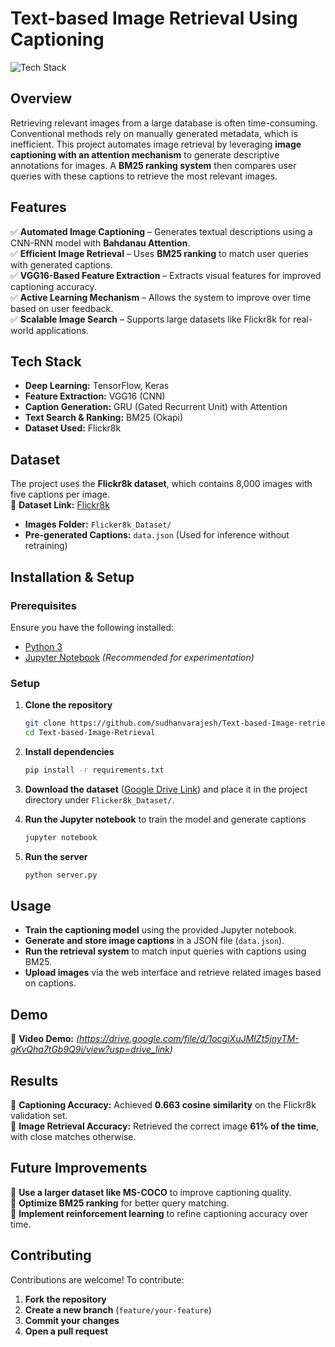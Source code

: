 # **Text-based Image Retrieval Using Captioning**  

![Tech Stack](https://img.shields.io/badge/Tech%20Stack-Python%20%7C%20Deep%20Learning%20%7C%20VGG16%20%7C%20GRU%20%7C%20BM25-blue)  

## **Overview**  
Retrieving relevant images from a large database is often time-consuming. Conventional methods rely on manually generated metadata, which is inefficient. This project automates image retrieval by leveraging **image captioning with an attention mechanism** to generate descriptive annotations for images. A **BM25 ranking system** then compares user queries with these captions to retrieve the most relevant images.  

## **Features**  
✅ **Automated Image Captioning** – Generates textual descriptions using a CNN-RNN model with **Bahdanau Attention**.  
✅ **Efficient Image Retrieval** – Uses **BM25 ranking** to match user queries with generated captions.  
✅ **VGG16-Based Feature Extraction** – Extracts visual features for improved captioning accuracy.  
✅ **Active Learning Mechanism** – Allows the system to improve over time based on user feedback.  
✅ **Scalable Image Search** – Supports large datasets like Flickr8k for real-world applications.  

## **Tech Stack**  
- **Deep Learning:** TensorFlow, Keras  
- **Feature Extraction:** VGG16 (CNN)  
- **Caption Generation:** GRU (Gated Recurrent Unit) with Attention  
- **Text Search & Ranking:** BM25 (Okapi)  
- **Dataset Used:** Flickr8k  

## **Dataset**  
The project uses the **Flickr8k dataset**, which contains 8,000 images with five captions per image.  
🔗 **Dataset Link:** [Flickr8k](https://drive.google.com/drive/folders/1i5ZRdB5kOOJ1OOBlc1rpvoMDGLbupOsM?usp=sharing)  

- **Images Folder:** `Flicker8k_Dataset/`  
- **Pre-generated Captions:** `data.json` (Used for inference without retraining)  

## **Installation & Setup**  

### **Prerequisites**  
Ensure you have the following installed:  
- [Python 3](https://www.python.org/downloads/)  
- [Jupyter Notebook](https://jupyter.org/install) *(Recommended for experimentation)*  

### **Setup**  
1. **Clone the repository**  
   ```sh
   git clone https://github.com/sudhanvarajesh/Text-based-Image-retrieval-using-Image-Captioning
   cd Text-based-Image-Retrieval
   ```

2. **Install dependencies**  
   ```sh
   pip install -r requirements.txt
   ```

3. **Download the dataset** ([Google Drive Link](https://drive.google.com/drive/folders/1i5ZRdB5kOOJ1OOBlc1rpvoMDGLbupOsM?usp=sharing)) and place it in the project directory under `Flicker8k_Dataset/`.  

4. **Run the Jupyter notebook** to train the model and generate captions  
   ```sh
   jupyter notebook
   ```

5. **Run the server**  
   ```sh
   python server.py
   ```

## **Usage**  
- **Train the captioning model** using the provided Jupyter notebook.  
- **Generate and store image captions** in a JSON file (`data.json`).  
- **Run the retrieval system** to match input queries with captions using BM25.  
- **Upload images** via the web interface and retrieve related images based on captions.  

## **Demo**  
🔗 **Video Demo:** *(https://drive.google.com/file/d/1ocgiXuJMIZt5jnyTM-gKvQha7tGb9Q9i/view?usp=drive_link)*  

## **Results**  
📌 **Captioning Accuracy:** Achieved **0.663 cosine similarity** on the Flickr8k validation set.  
📌 **Image Retrieval Accuracy:** Retrieved the correct image **61% of the time**, with close matches otherwise.  

## **Future Improvements**  
🔹 **Use a larger dataset like MS-COCO** to improve captioning quality.  
🔹 **Optimize BM25 ranking** for better query matching.  
🔹 **Implement reinforcement learning** to refine captioning accuracy over time.  

## **Contributing**  
Contributions are welcome! To contribute:  
1. **Fork the repository**  
2. **Create a new branch** (`feature/your-feature`)  
3. **Commit your changes**  
4. **Open a pull request**  
